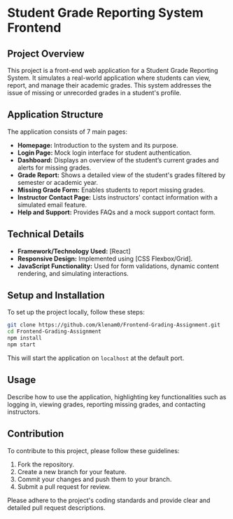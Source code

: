 # Student Grade Reporting System Frontend

## Project Overview

This project is a front-end web application for a Student Grade Reporting System. It simulates a real-world application where students can view, report, and manage their academic grades. This system addresses the issue of missing or unrecorded grades in a student's profile.

## Application Structure

The application consists of 7 main pages:

- **Homepage:** Introduction to the system and its purpose.
- **Login Page:** Mock login interface for student authentication.
- **Dashboard:** Displays an overview of the student’s current grades and alerts for missing grades.
- **Grade Report:** Shows a detailed view of the student's grades filtered by semester or academic year.
- **Missing Grade Form:** Enables students to report missing grades.
- **Instructor Contact Page:** Lists instructors' contact information with a simulated email feature.
- **Help and Support:** Provides FAQs and a mock support contact form.

## Technical Details

- **Framework/Technology Used:** [React]
- **Responsive Design:** Implemented using [CSS Flexbox/Grid].
- **JavaScript Functionality:** Used for form validations, dynamic content rendering, and simulating interactions.

## Setup and Installation

To set up the project locally, follow these steps:

```bash
git clone https://github.com/klenam0/Frontend-Grading-Assignment.git
cd Frontend-Grading-Assignment
npm install
npm start
```

This will start the application on `localhost` at the default port.

## Usage

Describe how to use the application, highlighting key functionalities such as logging in, viewing grades, reporting missing grades, and contacting instructors.

## Contribution

To contribute to this project, please follow these guidelines:

1. Fork the repository.
2. Create a new branch for your feature.
3. Commit your changes and push them to your branch.
4. Submit a pull request for review.

Please adhere to the project's coding standards and provide clear and detailed pull request descriptions.
